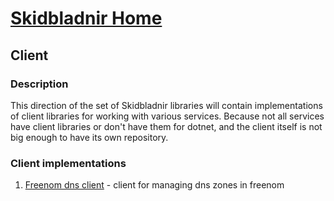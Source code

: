 # [Skidbladnir Home](../../README.md)

## Client

### Description

This direction of the set of Skidbladnir libraries will contain implementations of client libraries for working with various services. Because not all services have client libraries or don't have them for dotnet, and the client itself is not big enough to have its own repository.

### Client implementations

1. [Freenom dns client](Skidbladnir.Client.Freenom.Dns/README.md) - client for managing dns zones in freenom
